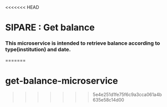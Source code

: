 <<<<<<< HEAD
# SIPARE : Get balance

### This microservice is intended to retrieve balance according to type(institution) and date. 
=======
# get-balance-microservice
>>>>>>> 5e4e251d1fe75f6c9a3cca061a4b635e58c14d00
